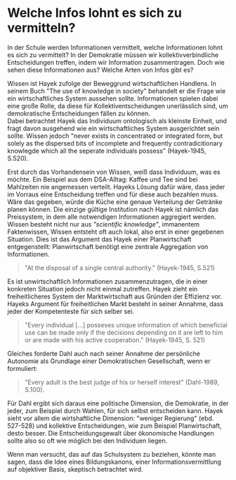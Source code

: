 # Welche Infos lohnt es sich zu vermitteln?

In der Schule werden Informationen vermittelt, welche Informationen lohnt es sich zu vermittelt?
In der Demokratie müssen wir kollektivverbindliche Entscheidungen treffen, indem wir Information zusammentragen.
Doch wie sehen diese Informationen aus? Welche Arten von Infos gibt es?

Wissen ist Hayek zufolge der Beweggrund wirtschaftlichen Handlens.
In seinem Buch "The use of knowledge in society" behandelt er die Frage wie ein wirtschaftliches System aussehen sollte.
Informationen spielen dabei eine große Rolle, da diese für Kollektiventscheidungen unerlässlich sind, um demokratische Entscheidungen fällen zu können.  
Dabei betrachtet Hayek das Individuum ontologisch als kleinste Einheit, und fragt davon ausgehend wie ein wirtschaftliches System ausgerichtet sein sollte.
Wissen jedoch "never exists in concentrated or integrated form, but solely as the dispersed bits of incomplete and frequently contradicitionary knowlegde which all the seperate individuals possess" (Hayek-1945, S.520).

Erst durch das Vorhandensein von Wissen, weiß dass Individuum, was es möchte.
Ein Beispiel aus dem DSA-Alltag: Kaffee und Tee sind bei Mahlzeiten nie angemessen verteilt. Hayeks Lösung dafür wäre, dass jeder im Vorraus eine Entscheidung treffen und für diese auch bezahlen muss. Wäre das gegeben, würde die Küche eine genaue Verteilung der Getränke planen können.
Die einzige gültige Institution nach Hayek ist nämlich das Preissystem, in dem alle notwendigen Informationen aggregiert werden.
Wissen besteht nicht nur aus *"scientific knowledge"*, immanentem Faktenwissen,  Wissen entsteht oft auch lokal, also erst in einer gegebenen Situation.
Dies ist das Argument das Hayek einer Planwirtschaft entgegenstellt:
Planwirtschaft benötigt eine zentrale Aggregation von Informationen.
>"At the disposal of a single central authority." (Hayek-1945, S.521)

Es ist unwirtschaftlich Informationen zusammenzutragen, die in einer konkreten Situation jedoch nicht einmal zutreffen.
Hayek zieht ein freiheitlicheres System der Marktwirtschaft aus Gründen der Effizienz vor.
Hayeks Argument für freiheitlichen Markt besteht in seiner Annahme, dass jeder der Kompetenteste für sich selber sei.
>"Every individual [...] posseses unique information of which beneficial use can be made only if the decisions depending on it are left to him or are made with his active cooperation." (Hayek-1945, S. 521)

Gleiches forderte Dahl auch nach seiner Annahme der persönliche Autonomie als Grundlage einer Demokratischen Gesellschaft, wenn er formuliert:
>"Every adult is the best judge of his or herself interest" (Dahl-1989, S.100).

Für Dahl ergibt sich daraus eine politische Dimension, die Demokratie, in der jeder, zum Beispiel durch Wahlen, für sich selbst entscheiden kann.
Hayek sieht vor allem die wirtshaftliche Dimension: "weniger Regierung" (ebd. 527-528) und kollektive Entscheidungen, wie zum Beispiel Planwirtschaft, desto besser.
Die Entscheidungsgewalt über ökonomische Handlungen sollte also so oft wie möglich bei den Individuen liegen.

Wenn man versucht, das auf das Schulsystem zu beziehen, könnte man sagen, dass die Idee eines Bildungskanons, einer Informationsvermittlung auf objektiver Basis, skeptisch betrachtet wird.
